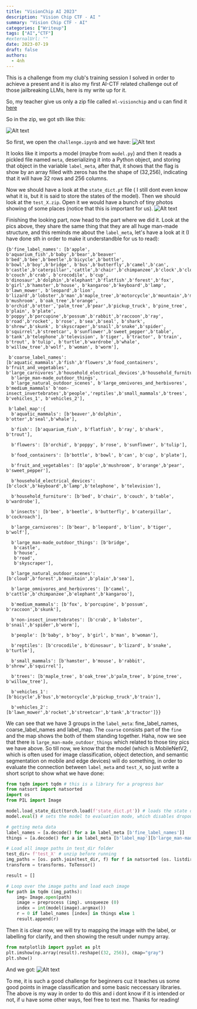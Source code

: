 ```yaml
---
title: "VisionChip AI 2023"
description: "Vision Chip CTF - AI "
summary: "Vision Chip CTF - AI"
categories: ["Writeup"]
tags: ["AI","CTF"]
#externalUrl: ""
date: 2023-07-19
draft: false
authors:
  - 4nh
---
```

This is a challenge from my club's training session I solved in order to achieve a present and it is also my first AI-CTF related challenge out of those jailbreaking LLMs, here is my write up for it.

So, my teacher give us only a zip file called ```ml-visionchip``` and u can find it [here](https://drive.google.com/file/d/1L00FeNeuSsRz0Mb0tzCf2u3O1Aqy4qvg/view?usp=sharing)

So in the zip, we got sth like this: 

![Alt text](image.png)


So first, we open the ```challenge.ipynb``` and we have:
![Alt text](image-1.png)

It looks like it imports a model (maybe from ```model.py```) and then it reads a pickled file named ```meta```, deserializing it into a Python object, and storing that object in the variable ```label_meta```, after that, it shows that the flag is show by an array filled with zeros has the the shape of (32,256), indicating that it will have 32 rows and 256 columns.

Now we should have a look at the ```state_dict.pt``` file ( I still dont even know what it is, but it is said to store the states of the model). Then we should look at the ```test_X.zip```. Open it we would have a bunch of tiny photos showing of some places (notice that this is important for us). 
![Alt text](cc-1.png)

Finishing the looking part, now head to the part where we did it. Look at the pics above, they share the same thing that they are all huge man-made structure, and this reminds me about the ```label_meta```, let's have a look at it (I have done sth in order to make it understandble for us to read):
```
{b'fine_label_names': [b'apple', b'aquarium_fish',b'baby',b'bear',b'beaver' b'bed',b'bee',b'beetle',b'bicycle',b'bottle', b'bowl',b'boy',b'bridge', b'bus',b'butterfly',b'camel',b'can', b'castle',b'caterpillar','cattle',b'chair',b'chimpanzee',b'clock',b'cloud',b'cockroach', b'couch',b'crab', b'crocodile', b'cup', b'dinosaur',b'dolphin',b'elephant',b'flatfish',b'forest',b'fox', b'girl',b'hamster',b'house', b'kangaroo',b'keyboard',b'lamp', b'lawn_mower', b'leopard',b'lion', b'lizard',b'lobster',b'man',b'maple_tree',b'motorcycle',b'mountain',b'mouse', b'mushroom', b'oak_tree',b'orange', b'orchid',b'otter','palm_tree',b'pear',b'pickup_truck', b'pine_tree', b'plain', b'plate', b'poppy',b'porcupine',b'possum',b'rabbit',b'raccoon',b'ray', b'road',b'rocket', b'rose', b'sea',b'seal', b'shark', b'shrew',b'skunk', b'skyscraper',b'snail',b'snake',b'spider', b'squirrel',b'streetcar', b'sunflower',b'sweet_pepper',b'table', b'tank',b'telephone',b'television', b'tiger', b'tractor', b'train', b'trout', b'tulip', b'turtle',b'wardrobe',b'whale', b'willow_tree',b'wolf', b'woman', b'worm'],
 
 b'coarse_label_names': [b'aquatic_mammals',b'fish',b'flowers',b'food_containers', b'fruit_and_vegetables', b'large_carnivores',b'household_electrical_devices',b'household_furniture',b'insects', 
  b'large_man-made_outdoor_things',
  b'large_natural_outdoor_scenes', b'large_omnivores_and_herbivores', b'medium_mammals' b'non-insect_invertebrates',b'people','reptiles',b'small_mammals',b'trees', b'vehicles_1', b'vehicles_2'],
 
 b'label_map':{
  b'aquatic_mammals': [b'beaver',b'dolphin', b'otter',b'seal',b'whale'],
  
  b'fish': [b'aquarium_fish', b'flatfish', b'ray', b'shark', b'trout'],
  
  b'flowers': [b'orchid', b'poppy', b'rose', b'sunflower', b'tulip'],
  
  b'food_containers': [b'bottle', b'bowl', b'can', b'cup', b'plate'],
  
  b'fruit_and_vegetables': [b'apple',b'mushroom', b'orange',b'pear', b'sweet_pepper'],

  b'household_electrical_devices': [b'clock',b'keyboard',b'lamp',b'telephone', b'television'],

  b'household_furniture': [b'bed', b'chair', b'couch', b'table', b'wardrobe'],

  b'insects': [b'bee', b'beetle', b'butterfly', b'caterpillar', b'cockroach'],

  b'large_carnivores': [b'bear', b'leopard', b'lion', b'tiger', b'wolf'],

  b'large_man-made_outdoor_things': [b'bridge',
   b'castle',
   b'house',
   b'road',
   b'skyscraper'],

  b'large_natural_outdoor_scenes': [b'cloud',b'forest',b'mountain',b'plain',b'sea'],

  b'large_omnivores_and_herbivores': [b'camel', b'cattle',b'chimpanzee',b'elephant',b'kangaroo'],

  b'medium_mammals': [b'fox', b'porcupine', b'possum', b'raccoon',b'skunk'],
  
  b'non-insect_invertebrates': [b'crab', b'lobster', b'snail',b'spider',b'worm'],
  
  b'people': [b'baby', b'boy', b'girl', b'man', b'woman'],
  
  b'reptiles': [b'crocodile', b'dinosaur', b'lizard', b'snake', b'turtle'],
  
  b'small_mammals': [b'hamster', b'mouse', b'rabbit', b'shrew',b'squirrel'],
 
  b'trees': [b'maple_tree', b'oak_tree',b'palm_tree', b'pine_tree', b'willow_tree'],

  b'vehicles_1': [b'bicycle',b'bus',b'motorcycle',b'pickup_truck',b'train'],
  
  b'vehicles_2': [b'lawn_mower',b'rocket',b'streetcar',b'tank',b'tractor']}}
```

We can see that we have 3 groups in the ```label_meta```: fine_label_names, coarse_label_names and label_map. The ```coarse``` consists part of the ```fine``` and the map shows the both of them standing together. Haha, now we see that there is ```large_man-made_outdoor_things``` which related to those tiny pics we have above. So till now, we know that the model (which is MobileNetV2, which is often used for image classification, object detection, and semantic segmentation on mobile and edge devices) will do something, in order to evaluate the connection between ```label_meta``` and ```test_X```, so just write a short script to show what we have done:

```python
from tqdm import tqdm # this is a library for a progress bar
from natsort import natsorted
import os
from PIL import Image

model.load_state_dict(torch.load(f'state_dict.pt')) # loads the state dictionary of a PyTorch model from a file named 'state_dict.pt'.
model.eval() # sets the model to evaluation mode, which disables dropout and batch normalization layers, ensuring consistent inference results.

# getting meta data
label_names = [a.decode() for a in label_meta [b'fine_label_names']]
things = [a.decode() for a in label_meta [b'label_map'][b'large_man-made_outdoor_things']]

# Load all image paths in test_dir folder
test_dir= f'test_X' # unzip before running
img_paths = [os. path.join(test_dir, f) for f in natsorted (os. listdir(test_dir))]
transform = transforms. ToTensor()

result = []

# Loop over the image paths and load each image
for path in tqdm (img_paths):
    img= Image.open(path)
    image = preprocess (img). unsqueeze (0)
    index = int(model(image).argmax())
    r = 0 if label_names [index] in things else 1
    result.append(r)
```
Then it is clear now, we will try to mapping the image with the label, or labelling for clarify, and then showing the result under numpy array.

```python
from matplotlib import pyplot as plt 
plt.imshow(np.array(result).reshape((32, 256)), cmap="gray")
plt.show()
```
And we got: 
![Alt text](image-2.png)

To me, it is such a good challenge for beginners cuz it teaches us some good points in image classification and some basic neccessary libraries. The above is my way in order to do this and i dont know if it is intended or not, if u have some other ways, feel free to text me. Thanks for reading!